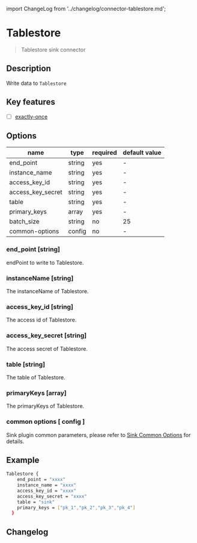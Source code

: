 import ChangeLog from '../changelog/connector-tablestore.md';

# Tablestore

> Tablestore sink connector

## Description

Write data to `Tablestore`

## Key features

- [ ] [exactly-once](../../concept/connector-v2-features.md)

## Options

|       name        |  type  | required | default value |
|-------------------|--------|----------|---------------|
| end_point         | string | yes      | -             |
| instance_name     | string | yes      | -             |
| access_key_id     | string | yes      | -             |
| access_key_secret | string | yes      | -             |
| table             | string | yes      | -             |
| primary_keys      | array  | yes      | -             |
| batch_size        | string | no       | 25            |
| common-options    | config | no       | -             |

### end_point [string]

endPoint to write to Tablestore.

### instanceName [string]

The instanceName of Tablestore.

### access_key_id [string]

The access id of Tablestore.

### access_key_secret [string]

The access secret of Tablestore.

### table [string]

The table of Tablestore.

### primaryKeys [array]

The primaryKeys of Tablestore.

### common options [ config ]

Sink plugin common parameters, please refer to [Sink Common Options](../sink-common-options.md) for details.

## Example

```bash
Tablestore {
    end_point = "xxxx"
    instance_name = "xxxx"
    access_key_id = "xxxx"
    access_key_secret = "xxxx"
    table = "sink"
    primary_keys = ["pk_1","pk_2","pk_3","pk_4"]
  }
```

## Changelog

<ChangeLog />
